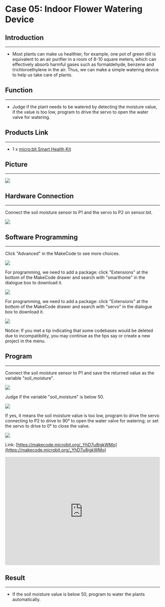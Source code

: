 # Case 05: Indoor Flower Watering Device


##  Introduction
---

- Most plants can make us healthier, for example, one pot of green dill is equivalent to an air purifier in a room of 8-10 square meters, which can effectively absorb harmful gases such as formaldehyde, benzene and trichloroethylene in the air. Thus, we can make a simple watering device to help us take care of plants.

## Function
---

- Judge if the plant needs to be watered by detecting the moisture value, if the value is too low, program to drive the servo to open the water valve for watering. 

## Products Link
---
- 1 x [micro:bit Smart Health Kit]()

## Picture
---
![](./images/microbit-Smart-Health-Kit-case-01-02.png)

## Hardware Connection
---

Connect the soil moisture sensor to P1 and the servo to P2 on sensor:bit. 

![](./images/microbit-Smart-Health-Kit-case-01-03.png)

## Software Programming 

---

Click "Advanced" in the MakeCode to see more choices.

![](./images/microbit-Smart-Health-Kit-case-01-04.png)

For programming, we need to add a package: click "Extensions" at the bottom of the MakeCode drawer and search with "smarthome" in the dialogue box to download it. 

![](./images/microbit-Smart-Health-Kit-case-01-05.png)

For programming, we need to add a package: click "Extensions" at the bottom of the MakeCode drawer and search with "servo" in the dialogue box to download it. 

![](./images/microbit-Smart-Health-Kit-case-01-06.png)

Notice: If you met a tip indicating that some codebases would be deleted due to incompatibility, you may continue as the tips say or create a new project in the menu. 

## Program 

---
Connect the soil moisture sensor to P1 and save the returned value as the variable "soil_moisture".

![](./images/microbit-Smart-Health-Kit-case-05-07.png)

Judge if the variable "soil_moisture" is below 50. 

![](./images/microbit-Smart-Health-Kit-case-05-08.png)

If yes, it means the soil moisture value is too low, program to drive the servo connecting to P2 to drive to 90° to open the water valve for watering; or set the servo to drive to 0° to close the valve. 

![](./images/microbit-Smart-Health-Kit-case-05-09.png)




Link: [https://makecode.microbit.org/_YhD7u8igkWMo](https://makecode.microbit.org/_YhD7u8igkWMo)

<div style="position:relative;height:0;padding-bottom:70%;overflow:hidden;">
<iframe style="position:absolute;top:0;left:0;width:100%;height:100%;" src="https://makecode.microbit.org/#pub:https://makecode.microbit.org/_YhD7u8igkWMo" frameborder="0" sandbox="allow-popups allow-forms allow-scripts allow-same-origin">
</iframe>
</div>  


## Result
---
- If the soil moisture value is below 50, program to water the plants automatically. 



